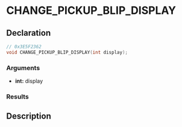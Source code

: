 # CHANGE_PICKUP_BLIP_DISPLAY

## Declaration
```cpp
// 0x3E5F2362
void CHANGE_PICKUP_BLIP_DISPLAY(int display);
```

### Arguments
- **int:** display

### Results

## Description
